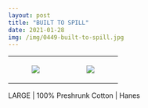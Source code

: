 ```yaml
---
layout: post
title: "BUILT TO SPILL"
date: 2021-01-28
img: /img/0449-built-to-spill.jpg
---
```




<table style="width:100%;"><tr><td style="vertical-align:top;">
      <figure class="tmblr-full" data-orig-height="2048" data-orig-width="1365" data-orig-src="https://concertshirts.netlify.app/shirts/0449/0449-01.jpg"><img src="https://64.media.tumblr.com/38e9857929305199848abc7947fc3e0e/fa594b83152fd339-b2/s540x810/b9b6f74d1daf40b5b82598bdb3250bb723f8d8bd.jpg" data-orig-height="2048" data-orig-width="1365" data-orig-src="https://concertshirts.netlify.app/shirts/0449/0449-01.jpg"/></figure></td>
    <td style="vertical-align:top;">
      <figure class="tmblr-full" data-orig-height="2048" data-orig-width="1365" data-orig-src="https://concertshirts.netlify.app/shirts/0449/0449-02.jpg"><img src="https://64.media.tumblr.com/93bd3f0fbb9fb2e911267c17e6a62d1d/fa594b83152fd339-53/s540x810/b22d6fe98a6417bcc6acbb52cb83a7398903fd57.jpg" data-orig-height="2048" data-orig-width="1365" data-orig-src="https://concertshirts.netlify.app/shirts/0449/0449-02.jpg"/></figure></td>
  </tr></table><p>
  LARGE | 100% Preshrunk Cotton | Hanes
</p>

